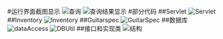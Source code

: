 #运行界面截图显示
![查询](http://b269.photo.store.qq.com/psb?/V11WJCtz0Pj6j6/wPBRwQAV4vdD2iKns8cZWPfKaqkIoLYfZfBMQ9kIMHI!/b/dA0BAAAAAAAA&amp;bo=cgSAAlYFAAMDCIk!&rf=viewer_311)
![查询结果显示](http://a1.qpic.cn/psb?/V11WJCtz0Pj6j6/O0OUUl1bYS5IsqF6I4yyapwWi7QsijrnPBd7WqbhGrE!/b/dAwBAAAAAAAA&ek=1&kp=1&pt=0&bo=PwWAAlAFiAIDCEo!&sce=50-1-1&rf=viewer_311)
#部分代码
##Servlet
![Servlet](http://a2.qpic.cn/psb?/V11WJCtz0Pj6j6/4X2w4WxQKaWn7t4XeVkOlH.z8j*C*Yd6y9rQ.za4ExI!/b/dA0BAAAAAAAA&ek=1&kp=1&pt=0&bo=GwUsAhsFLAIDCC0!&sce=50-1-1&rf=viewer_311)
##Inventory
![Inventory](http://a2.qpic.cn/psb?/V11WJCtz0Pj6j6/b.Xuq.0cbdlvCK5NQGau39qjWwCwVQRFQIS8L7FETPg!/b/dHEBAAAAAAAA&ek=1&kp=1&pt=0&bo=QwU9AkMFPQIDCC0!&sce=50-1-1&rf=viewer_311)
##Guitarspec
![GuitarSpec](http://a1.qpic.cn/psb?/V11WJCtz0Pj6j6/7CM5qCD6vFPr1W6.uChLpRCy3YW9MSMqj*.THV3a.Z8!/b/dOQAAAAAAAAA&ek=1&kp=1&pt=0&bo=AgU5AgIFOQIDCC0!&sce=50-1-1&rf=viewer_311)
##数据库
![dataAccess](http://a3.qpic.cn/psb?/V11WJCtz0Pj6j6/bYcu.5HiNKfISr2XZb6Rc6u5qa*uoi3yOSvIKqaiZr4!/b/dNoAAAAAAAAA&ek=1&kp=1&pt=0&bo=.AT8AfgE*AEDCC0!&sce=50-1-1&rf=viewer_311)
![DBUtil](http://a2.qpic.cn/psb?/V11WJCtz0Pj6j6/4Q.BlLYmJ9Ez3U7qAqgRk*AL5Vz5uFFz2qzJQJz2COI!/b/dOEAAAAAAAAA&ek=1&kp=1&pt=0&bo=9gROAvYETgIDCC0!&sce=50-1-1&rf=viewer_311)
##接口和实现类
![结构](http://a1.qpic.cn/psb?/V11WJCtz0Pj6j6/FD31JrVjpt2*IDAByZ1*6sZC.WIefmw7x97CsPqEuQE!/b/dOQAAAAAAAAA&ek=1&kp=1&pt=0&bo=LAWDASwFgwEFACM!&sce=50-1-1&rf=viewer_311)

